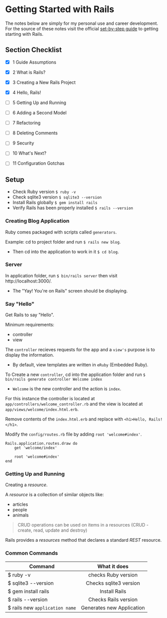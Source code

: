 # Getting Started with Rails

The notes below are simply for my personal use and career development. For the source of these notes visit the official [set-by-step guide](http://guides.rubyonrails.org/getting_started.html) to getting starting with Rails.

## Section Checklist

- [x] 1 Guide Assumptions
- [x] 2 What is Rails?
- [x] 3 Creating a New Rails Project
- [x] 4 Hello, Rails!
- [ ] 5 Getting Up and Running
- [ ] 6 Adding a Second Model
- [ ] 7 Refactoring
- [ ] 8 Deleting Comments
- [ ] 9 Security
- [ ] 10 What's Next?
- [ ] 11 Configuration Gotchas


## Setup

* Check Ruby version `$ ruby -v`
* Check sqlite3 version `$ sqlite3 --version`
* Install Rails globally `$ gem install rails`
* Verify Rails has been properly installed `$ rails --version`

### Creating Blog Application

Ruby comes packaged with scripts called `generators`.

Example: cd to project folder and run `$ rails new blog`.
* Then cd into the application to work in it `$ cd blog`.

### Server

In application folder, run `$ bin/rails server` then visit http://localhost:3000/.
* The "Yay! You're on Rails" screen should be displaying.

### Say "Hello"

Get Rails to say "Hello".

Minimum requirements:
* controller
* view

The `controller` recieves requests for the app and a `view's` purpose is to display the information.
* By default, view templates are written in `eRuby` (Embedded Ruby).

To Create a new `controller`, cd into the application folder and run `$ bin/rails generate controller Welcome index`
* `Welcome` is the new controller and the action is `index`.

For this instance the controller is located at `app/controllers/welcome_controller.rb` and the view is located at `app/views/welcome/index.html.erb`.

Remove contents of the `index.html.erb` and replace with `<h1>Hello, Rails!</h1>`.

Modify the `config/routes.rb` file by adding `root 'welcome#index'`.

```
Rails.application.routes.draw do
    get 'welcome/index'
    
    root 'welcome#index'
end
```


### Getting Up and Running

Creating a _resource_.

A _resource_ is a collection of similar objects like:
* articles
* people
* animals

> CRUD operations can be used on items in a resources (CRUD - create, read, update and destroy)

Rails provides a _resources_ method that declares a standard _REST_ resource.


### Common Commands

| Command | What it does |
| --- | :---:|
| $ ruby -v | checks Ruby version |
| $ sqlite3 --version | Checks sqlite3 version |
| $ gem install rails | Install Rails |
| $ rails --version | Checks Rails version |
| $ rails new `application name` | Generates new Application | 

